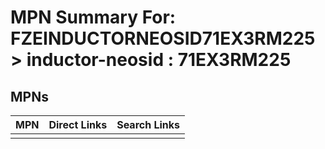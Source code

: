 



# MPN Summary For: FZEINDUCTORNEOSID71EX3RM225 > inductor-neosid : 71EX3RM225

## MPNs
  

|MPN|Direct Links|Search Links|
| :--- | :--- | :--- |
||||
